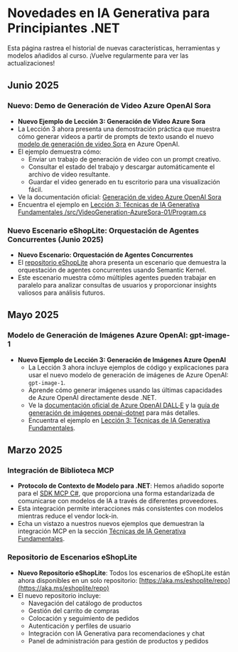 # Novedades en IA Generativa para Principiantes .NET

Esta página rastrea el historial de nuevas características, herramientas y modelos añadidos al curso. ¡Vuelve regularmente para ver las actualizaciones!

## Junio 2025

### Nuevo: Demo de Generación de Video Azure OpenAI Sora

- **Nuevo Ejemplo de Lección 3: Generación de Video Azure Sora**
- La Lección 3 ahora presenta una demostración práctica que muestra cómo generar videos a partir de prompts de texto usando el nuevo [modelo de generación de video Sora](https://learn.microsoft.com/azure/ai-services/openai/concepts/video-generation) en Azure OpenAI.
- El ejemplo demuestra cómo:
  - Enviar un trabajo de generación de video con un prompt creativo.
  - Consultar el estado del trabajo y descargar automáticamente el archivo de video resultante.
  - Guardar el video generado en tu escritorio para una visualización fácil.
- Ve la documentación oficial: [Generación de video Azure OpenAI Sora](https://learn.microsoft.com/azure/ai-services/openai/concepts/video-generation)
- Encuentra el ejemplo en [Lección 3: Técnicas de IA Generativa Fundamentales /src/VideoGeneration-AzureSora-01/Program.cs](../../03-CoreGenerativeAITechniques/src/VideoGeneration-AzureSora-01/Program.cs)

### Nuevo Escenario eShopLite: Orquestación de Agentes Concurrentes (Junio 2025)

- **Nuevo Escenario: Orquestación de Agentes Concurrentes**
- El [repositorio eShopLite](https://github.com/Azure-Samples/eShopLite/tree/main/scenarios/07-AgentsConcurrent) ahora presenta un escenario que demuestra la orquestación de agentes concurrentes usando Semantic Kernel.
- Este escenario muestra cómo múltiples agentes pueden trabajar en paralelo para analizar consultas de usuarios y proporcionar insights valiosos para análisis futuros.

## Mayo 2025

### Modelo de Generación de Imágenes Azure OpenAI: gpt-image-1

- **Nuevo Ejemplo de Lección 3: Generación de Imágenes Azure OpenAI**
  - La Lección 3 ahora incluye ejemplos de código y explicaciones para usar el nuevo modelo de generación de imágenes de Azure OpenAI: `gpt-image-1`.
  - Aprende cómo generar imágenes usando las últimas capacidades de Azure OpenAI directamente desde .NET.
  - Ve la [documentación oficial de Azure OpenAI DALL·E](https://learn.microsoft.com/azure/ai-services/openai/how-to/dall-e?tabs=gpt-image-1) y la [guía de generación de imágenes openai-dotnet](https://github.com/openai/openai-dotnet?tab=readme-ov-file#how-to-generate-images) para más detalles.
  - Encuentra el ejemplo en [Lección 3: Técnicas de IA Generativa Fundamentales](../../03-CoreGenerativeAITechniques/).

## Marzo 2025

### Integración de Biblioteca MCP

- **Protocolo de Contexto de Modelo para .NET**: Hemos añadido soporte para el [SDK MCP C#](https://github.com/modelcontextprotocol/csharp-sdk), que proporciona una forma estandarizada de comunicarse con modelos de IA a través de diferentes proveedores.
- Esta integración permite interacciones más consistentes con modelos mientras reduce el vendor lock-in.
- Echa un vistazo a nuestros nuevos ejemplos que demuestran la integración MCP en la sección [Técnicas de IA Generativa Fundamentales](../../03-CoreGenerativeAITechniques/).

### Repositorio de Escenarios eShopLite

- **Nuevo Repositorio eShopLite**: Todos los escenarios de eShopLite están ahora disponibles en un solo repositorio: [https://aka.ms/eshoplite/repo](https://aka.ms/eshoplite/repo)
- El nuevo repositorio incluye:
  - Navegación del catálogo de productos
  - Gestión del carrito de compras
  - Colocación y seguimiento de pedidos
  - Autenticación y perfiles de usuario
  - Integración con IA Generativa para recomendaciones y chat
  - Panel de administración para gestión de productos y pedidos